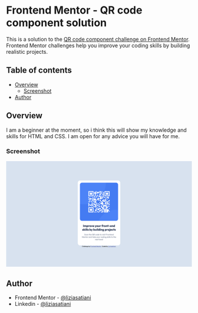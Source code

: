 # Frontend Mentor - QR code component solution

This is a solution to the [QR code component challenge on Frontend Mentor](https://www.frontendmentor.io/challenges/qr-code-component-iux_sIO_H). Frontend Mentor challenges help you improve your coding skills by building realistic projects. 

## Table of contents

- [Overview](#overview)
  - [Screenshot](#screenshot)
- [Author](#author)


## Overview
I am a beginner at the moment, so i think this will show my knowledge and skills for HTML and CSS. 
I am open for any advice you will have for me.
### Screenshot

![](qr-code%20live%20screenshot.jpg)


## Author

- Frontend Mentor - [@liziasatiani](https://www.frontendmentor.io/profile/liziasatiani)
- Linkedin - [@liziasatiani](https://www.linkedin.com/in/lizi-asatiani/)

